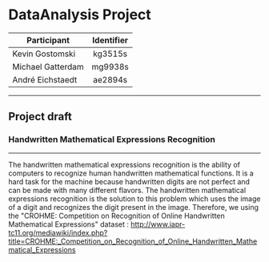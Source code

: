 # DataAnalysis Project

| Participant    | Identifier       |
| ------------- |:-------------:|
| Kevin Gostomski     | kg3515s|
| Michael Gatterdam      |  mg9938s    |
| André Eichstaedt | ae2894s      |

---

## Project draft

### Handwritten Mathematical Expressions Recognition
___
The handwritten mathematical expressions recognition is the ability of computers to recognize human handwritten mathematical functions. It is a hard task for the machine because handwritten digits are not perfect and can be made with many different flavors. The handwritten mathematical expressions recognition is the solution to this problem which uses the image of a digit and recognizes the digit present in the image. Therefore, we using the "CROHME: Competition on Recognition of Online Handwritten Mathematical Expressions" dataset : http://www.iapr-tc11.org/mediawiki/index.php?title=CROHME:_Competition_on_Recognition_of_Online_Handwritten_Mathematical_Expressions
